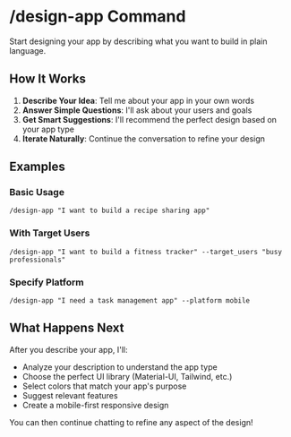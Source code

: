 # /design-app Command

Start designing your app by describing what you want to build in plain language.

## How It Works

1. **Describe Your Idea**: Tell me about your app in your own words
2. **Answer Simple Questions**: I'll ask about your users and goals
3. **Get Smart Suggestions**: I'll recommend the perfect design based on your app type
4. **Iterate Naturally**: Continue the conversation to refine your design

## Examples

### Basic Usage
```
/design-app "I want to build a recipe sharing app"
```

### With Target Users
```
/design-app "I want to build a fitness tracker" --target_users "busy professionals"
```

### Specify Platform
```
/design-app "I need a task management app" --platform mobile
```

## What Happens Next

After you describe your app, I'll:
- Analyze your description to understand the app type
- Choose the perfect UI library (Material-UI, Tailwind, etc.)
- Select colors that match your app's purpose
- Suggest relevant features
- Create a mobile-first responsive design

You can then continue chatting to refine any aspect of the design!